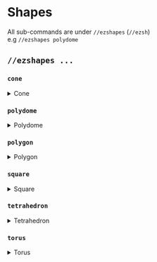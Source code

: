 # Shapes

All sub-commands are under `//ezshapes`  (`//ezsh`) \
e.g `//ezshapes polydome`

## `//ezshapes ...`

### `cone`

<details>

<summary>Cone</summary>

**`//ezsh cone <pattern> <radii> <height> [rotation] [-do]`**

* **Pattern**: Specifies the block pattern.
* **Radii**: Defines the radii of the cone. The first value is for the North/South direction, and the second is for East/West. These directions can change if the cone is rotated.
* **Height**: Sets the height of the cone.
* **Rotation** (Default: 0): Determines the angle of rotation about the y-axis, in degrees. This can be aligned with the player's aiming direction if the `-o` switch is used.
* **-d**: When activated, generates the cone with the pointy side facing downwards.
* **-o**: When used, the player's aim direction is considered for the cone's rotation.

</details>

### `polydome`

<details>

<summary>Polydome</summary>

`//ezsh polydome <pattern> <sides> <radius> <height> [-v]`

* **Pattern**: Specifies the block pattern.&#x20;
* **Sides**: Defines the number of sides for the polydome.&#x20;
* **Radius**: Sets the radius of the polydome.&#x20;
* **Height** (Default: 1): Determines the height of the dome.&#x20;
* **-v**: Specifies a vertex pattern, altering the appearance at the vertices of the polydome.

</details>

### `polygon`

<details>

<summary>Polygon</summary>

`//ezsh polygon <pattern> <sides> <radius> <height> [direction]`

* **Pattern**: Specifies the block pattern.&#x20;
* **Sides**: Defines the number of sides for the polygon.&#x20;
* **Radius**: Sets the radius of the polygon.&#x20;
* **Height** (Default: 1): Determines the height of the polygon.&#x20;
* **Direction** (Default: Player AIM): Specifies the direction of placement, which can include diagonals.

</details>

### `square`

<details>

<summary>Square</summary>

`//ezsh square <pattern> <radius> <height> [-fw]`

* **Pattern**: Specifies the block pattern.&#x20;
* **Radius**: Sets the radius of the square.&#x20;
* **Height** (Default: 1): Determines the height of the square.&#x20;
* **-f**: When activated, only the faces of the square are generated.&#x20;
* **-w**: When used, only the walls of the square are generated.

</details>

### `tetrahedron`

<details>

<summary>Tetrahedron</summary>

**`//ezsh tetrahedron <pattern> <radius> [rotation] [-o]`**

* **Pattern**: Specifies the block pattern.&#x20;
* **Radius**: Sets the size of the Tetrahedron.&#x20;
* **Rotation** (Default: 0): Determines the angle of rotation about the y-axis, in degrees. This can be aligned with the player's aiming direction if the -o switch is used.&#x20;
* **-o**: When used, the player's aim direction is considered for the Tetrahedron's rotation.

</details>

### `torus`

<details>

<summary>Torus</summary>

**`//ezsh torus <pattern> <major_radius> <minor_radius> [-dors]`**

* **Pattern**: Specifies the block pattern.
* **Major Radius**: Sets the major radius of the torus.
* **Minor Radius**: Sets the minor radius of the torus.
* **-d**: Creates a torus with a diamond cross-section.
* **-o**: When used, the rotation of the torus aligns with the player's aiming direction.
* **-r**: Creates a torus with a rounded-square cross-section.
* **-s**: Creates a torus with a square cross-section.

</details>
